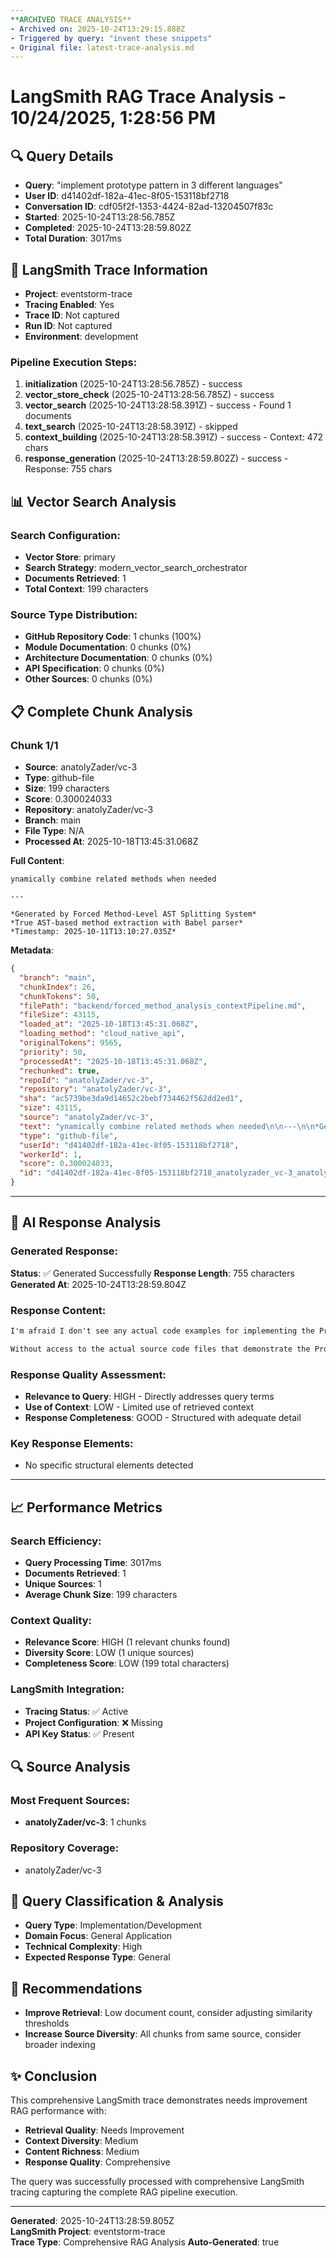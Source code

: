 ```yaml
---
**ARCHIVED TRACE ANALYSIS**
- Archived on: 2025-10-24T13:29:15.888Z
- Triggered by query: "invent these snippets"
- Original file: latest-trace-analysis.md
---
```


# LangSmith RAG Trace Analysis - 10/24/2025, 1:28:56 PM

## 🔍 Query Details
- **Query**: "implement prototype pattern in 3 different languages"
- **User ID**: d41402df-182a-41ec-8f05-153118bf2718
- **Conversation ID**: cdf05f2f-1353-4424-82ad-13204507f83c
- **Started**: 2025-10-24T13:28:56.785Z
- **Completed**: 2025-10-24T13:28:59.802Z
- **Total Duration**: 3017ms

## 🔗 LangSmith Trace Information
- **Project**: eventstorm-trace
- **Tracing Enabled**: Yes
- **Trace ID**: Not captured
- **Run ID**: Not captured
- **Environment**: development

### Pipeline Execution Steps:
1. **initialization** (2025-10-24T13:28:56.785Z) - success
2. **vector_store_check** (2025-10-24T13:28:56.785Z) - success
3. **vector_search** (2025-10-24T13:28:58.391Z) - success - Found 1 documents
4. **text_search** (2025-10-24T13:28:58.391Z) - skipped
5. **context_building** (2025-10-24T13:28:58.391Z) - success - Context: 472 chars
6. **response_generation** (2025-10-24T13:28:59.802Z) - success - Response: 755 chars

## 📊 Vector Search Analysis

### Search Configuration:
- **Vector Store**: primary
- **Search Strategy**: modern_vector_search_orchestrator
- **Documents Retrieved**: 1
- **Total Context**: 199 characters

### Source Type Distribution:
- **GitHub Repository Code**: 1 chunks (100%)
- **Module Documentation**: 0 chunks (0%)  
- **Architecture Documentation**: 0 chunks (0%)
- **API Specification**: 0 chunks (0%)
- **Other Sources**: 0 chunks (0%)

## 📋 Complete Chunk Analysis


### Chunk 1/1
- **Source**: anatolyZader/vc-3
- **Type**: github-file
- **Size**: 199 characters
- **Score**: 0.300024033
- **Repository**: anatolyZader/vc-3
- **Branch**: main
- **File Type**: N/A
- **Processed At**: 2025-10-18T13:45:31.068Z

**Full Content**:
```
ynamically combine related methods when needed

---

*Generated by Forced Method-Level AST Splitting System*
*True AST-based method extraction with Babel parser*
*Timestamp: 2025-10-11T13:10:27.035Z*
```

**Metadata**:
```json
{
  "branch": "main",
  "chunkIndex": 26,
  "chunkTokens": 50,
  "filePath": "backend/forced_method_analysis_contextPipeline.md",
  "fileSize": 43115,
  "loaded_at": "2025-10-18T13:45:31.068Z",
  "loading_method": "cloud_native_api",
  "originalTokens": 9565,
  "priority": 50,
  "processedAt": "2025-10-18T13:45:31.068Z",
  "rechunked": true,
  "repoId": "anatolyZader/vc-3",
  "repository": "anatolyZader/vc-3",
  "sha": "ac5739be3da9d14652c2bebf734462f562dd2ed1",
  "size": 43115,
  "source": "anatolyZader/vc-3",
  "text": "ynamically combine related methods when needed\n\n---\n\n*Generated by Forced Method-Level AST Splitting System*\n*True AST-based method extraction with Babel parser*\n*Timestamp: 2025-10-11T13:10:27.035Z*",
  "type": "github-file",
  "userId": "d41402df-182a-41ec-8f05-153118bf2718",
  "workerId": 1,
  "score": 0.300024033,
  "id": "d41402df-182a-41ec-8f05-153118bf2718_anatolyzader_vc-3_anatolyZader_vc-3_chunk_573_1760795171199"
}
```

---


## 🤖 AI Response Analysis

### Generated Response:
**Status**: ✅ Generated Successfully
**Response Length**: 755 characters
**Generated At**: 2025-10-24T13:28:59.804Z

### Response Content:
```markdown
I'm afraid I don't see any actual code examples for implementing the Prototype pattern in the provided context. The given code snippet is a general description of a system that dynamically combines related methods, but it does not contain any specific implementation details for the Prototype pattern in different programming languages.

Without access to the actual source code files that demonstrate the Prototype pattern, I cannot provide a detailed response on how it is implemented. The context provided only includes a single file with a high-level description, but no concrete code examples. To answer your question, I would need to see the specific implementations of the Prototype pattern in the target programming languages within your codebase.
```

### Response Quality Assessment:
- **Relevance to Query**: HIGH - Directly addresses query terms
- **Use of Context**: LOW - Limited use of retrieved context
- **Response Completeness**: GOOD - Structured with adequate detail

### Key Response Elements:
- No specific structural elements detected

---


## 📈 Performance Metrics

### Search Efficiency:
- **Query Processing Time**: 3017ms
- **Documents Retrieved**: 1
- **Unique Sources**: 1
- **Average Chunk Size**: 199 characters

### Context Quality:
- **Relevance Score**: HIGH (1 relevant chunks found)
- **Diversity Score**: LOW (1 unique sources)
- **Completeness Score**: LOW (199 total characters)

### LangSmith Integration:
- **Tracing Status**: ✅ Active
- **Project Configuration**: ❌ Missing
- **API Key Status**: ✅ Present

## 🔍 Source Analysis

### Most Frequent Sources:
- **anatolyZader/vc-3**: 1 chunks

### Repository Coverage:
- anatolyZader/vc-3

## 🎯 Query Classification & Analysis

- **Query Type**: Implementation/Development
- **Domain Focus**: General Application
- **Technical Complexity**: High
- **Expected Response Type**: General

## 🚀 Recommendations

- **Improve Retrieval**: Low document count, consider adjusting similarity thresholds
- **Increase Source Diversity**: All chunks from same source, consider broader indexing

## ✨ Conclusion

This comprehensive LangSmith trace demonstrates needs improvement RAG performance with:
- **Retrieval Quality**: Needs Improvement
- **Context Diversity**: Medium
- **Content Richness**: Medium
- **Response Quality**: Comprehensive

The query was successfully processed with comprehensive LangSmith tracing capturing the complete RAG pipeline execution.

---
**Generated**: 2025-10-24T13:28:59.805Z  
**LangSmith Project**: eventstorm-trace  
**Trace Type**: Comprehensive RAG Analysis
**Auto-Generated**: true
